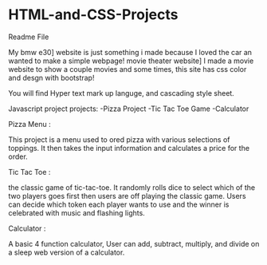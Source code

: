 # HTML-and-CSS-Projects
Readme File

My bmw e30] website is just something i made because I loved the car an wanted to make a simple webpage!
movie theater website] I made a movie website to show a couple movies and some times, this site has css color and desgn with bootstrap!


You will find Hyper text mark up languge, and cascading style sheet.

Javascript project
projects:
-Pizza Project
-Tic Tac Toe Game
-Calculator

Pizza Menu :

This project is a menu used to ored pizza with various selections of toppings. 
It then takes the input information and calculates a price for the order.

Tic Tac Toe :

the classic game of tic-tac-toe. It randomly rolls dice to select which of the two players goes first
then users are off playing the classic game. Users can decide which token each player wants to use
and the winner is celebrated with music and flashing lights.

Calculator :

A basic 4 function calculator, User can add, subtract, multiply, and divide on a sleep web version of a calculator.

